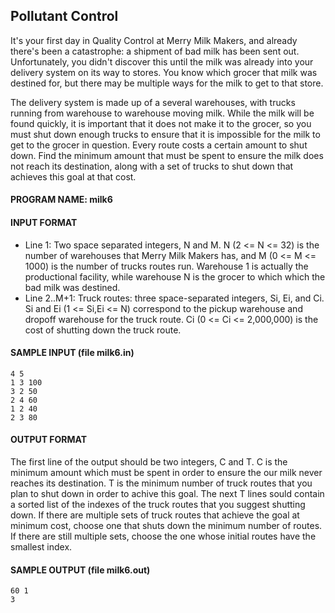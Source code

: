 ## Pollutant Control

It's your first day in Quality Control at Merry Milk Makers, and already there's been a catastrophe: a shipment of bad milk has been sent out. Unfortunately, you didn't discover this until the milk was already into your delivery system on its way to stores. You know which grocer that milk was destined for, but there may be multiple ways for the milk to get to that store.

The delivery system is made up of a several warehouses, with trucks running from warehouse to warehouse moving milk. While the milk will be found quickly, it is important that it does not make it to the grocer, so you must shut down enough trucks to ensure that it is impossible for the milk to get to the grocer in question. Every route costs a certain amount to shut down. Find the minimum amount that must be spent to ensure the milk does not reach its destination, along with a set of trucks to shut down that achieves this goal at that cost.

#### PROGRAM NAME: milk6

#### INPUT FORMAT

* Line 1:	Two space separated integers, N and M. N (2 <= N <= 32) is the number of warehouses that Merry Milk Makers has, and M (0 <= M <= 1000) is the number of trucks routes run. Warehouse 1 is actually the productional facility, while warehouse N is the grocer to which which the bad milk was destined.
* Line 2..M+1:	Truck routes: three space-separated integers, Si, Ei, and Ci. Si and Ei (1 <= Si,Ei <= N) correspond to the pickup warehouse and dropoff warehouse for the truck route. Ci (0 <= Ci <= 2,000,000) is the cost of shutting down the truck route.

#### SAMPLE INPUT (file milk6.in)
```
4 5
1 3 100
3 2 50
2 4 60
1 2 40
2 3 80
```

#### OUTPUT FORMAT

The first line of the output should be two integers, C and T. C is the minimum amount which must be spent in order to ensure the our milk never reaches its destination. T is the minimum number of truck routes that you plan to shut down in order to achive this goal. The next T lines sould contain a sorted list of the indexes of the truck routes that you suggest shutting down. If there are multiple sets of truck routes that achieve the goal at minimum cost, choose one that shuts down the minimum number of routes. If there are still multiple sets, choose the one whose initial routes have the smallest index.

#### SAMPLE OUTPUT (file milk6.out)
```
60 1
3
```
